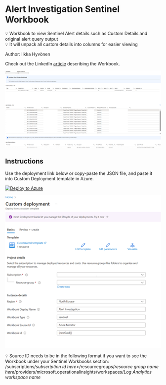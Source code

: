 # Alert Investigation Sentinel Workbook
💡 Workbook to view Sentinel Alert details such as Custom Details and original alert query output </br>
💡 It will unpack all custom details into columns for easier viewing </br>

Author: Ilkka Hyvönen

Check out the LinkedIn [article](https://www.linkedin.com/pulse/sentinel-workbook-view-custom-details-alert-query-output-hyv%25C3%25B6nen-satif/) describing the Workbook.


![Screenshot of the workbook](https://github.com/ilesec/Microsoft-Sentinel/blob/main/Workbooks/Alert-Investigation/workbook.png?raw=true)

## Instructions
Use the deployment link below or copy-paste the JSON file, and paste it into Custom Deployment template in Azure. </br>

[![Deploy to Azure](https://aka.ms/deploytoazurebutton)](https://portal.azure.com/#create/Microsoft.Template/uri/https%3A%2F%2Fraw.githubusercontent.com%2Filesec%2FMicrosoft-Sentinel%2Frefs%2Fheads%2Fmain%2FWorkbooks%2FAlert-Investigation%2Fazuredeploy.json)

![Screenshot of the deployment template.](https://github.com/ilesec/Microsoft-Sentinel/blob/main/Workbooks/Alert-Investigation/Workbookdeployment.png?raw=true)

💡  Source ID needs to be in the following format if you want to see the Workbook under your Sentinel Workbooks section:
/subscriptions/_subscription id here_>/resourcegroups/_resource group name here_/providers/microsoft.operationalinsights/workspaces/_Log Analytics workspace name_</br>
